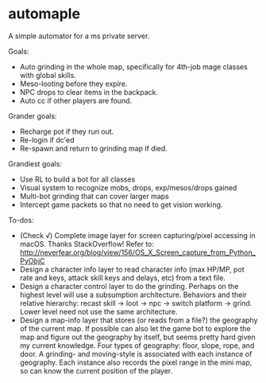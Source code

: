 # automaple

A simple automator for a ms private server.

Goals:
- Auto grinding in the whole map, specifically for 4th-job mage classes with global skills.
- Meso-looting before they expire.
- NPC drops to clear items in the backpack.
- Auto cc if other players are found.

Grander goals:
- Recharge pot if they run out.
- Re-login if dc'ed
- Re-spawn and return to grinding map if died.

Grandiest goals:
- Use RL to build a bot for all classes
- Visual system to recognize mobs, drops, exp/mesos/drops gained
- Multi-bot grinding that can cover larger maps
- Intercept game packets so that no need to get vision working.

To-dos:
- (Check √) Complete image layer for screen capturing/pixel accessing in macOS. Thanks StackOverflow! Refer to: http://neverfear.org/blog/view/156/OS_X_Screen_capture_from_Python_PyObjC
- Design a character info layer to read character info (max HP/MP, pot rate and keys, attack skill keys and delays, etc) from a text file.
- Design a character control layer to do the grinding. Perhaps on the highest level will use a subsumption architecture. Behaviors and their relative hierarchy: recast skill -> loot -> npc -> switch platform -> grind. Lower level need not use the same architecture.
- Design a map-info layer that stores (or reads from a file?) the geography of the current map. If possible can also let the game bot to explore the map and figure out the geography by itself, but seems pretty hard given my current knowledge. Four types of geography: floor, slope, rope, and door. A grinding- and moving-style is associated with each instance of geography. Each instance also records the pixel range in the mini map, so can know the current position of the player.
